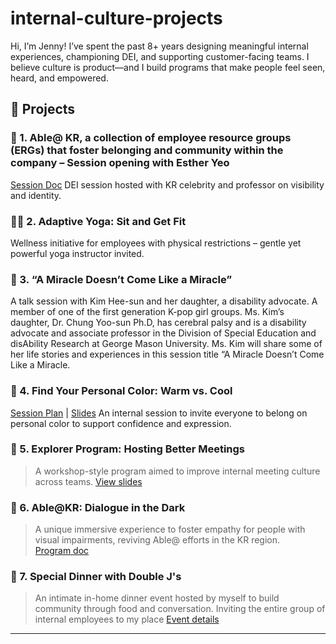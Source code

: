 # internal-culture-projects 

Hi, I’m Jenny! I’ve spent the past 8+ years designing meaningful internal experiences, championing DEI, and supporting customer-facing teams. I believe culture is product—and I build programs that make people feel seen, heard, and empowered.

## 📌 Projects

### 🌈 1. Able@ KR, a collection of employee resource groups (ERGs) that foster belonging and community within the company – Session opening with Esther Yeo  
[Session Doc](https://docs.google.com/document/d/1nDTfr8OO960ue8YljvnqKuFmaW6Zbh8UP-B3fReusFY/edit)
DEI session hosted with KR celebrity and professor on visibility and identity.

### 🧘‍♀️ 2. Adaptive Yoga: Sit and Get Fit  
Wellness initiative for employees with physical restrictions – gentle yet powerful yoga instructor invited.

### 🎤 3. “A Miracle Doesn’t Come Like a Miracle”  
A talk session with Kim Hee-sun and her daughter, a disability advocate. A member of one of the first generation K-pop girl groups. Ms. Kim’s daughter, Dr. Chung Yoo-sun Ph.D, has cerebral palsy and is a disability advocate and associate professor in the Division of Special Education and disAbility Research at George Mason University. Ms. Kim will share some of her life stories and experiences in this session title  “A Miracle Doesn’t Come Like a Miracle.

### 🎨 4. Find Your Personal Color: Warm vs. Cool  
[Session Plan](https://docs.google.com/document/d/1hBvWADXlDRH_tPvDGzfsnCT2gu2X_BPGwrNuBFXurKg/edit) | [Slides](https://www.canva.com/design/DAFtka5yb_E/4gm899S7AGATRDgq6HPLbQ/edit)
An internal session to invite everyone to belong on personal color to support confidence and expression.

### 🎯 5. Explorer Program: Hosting Better Meetings
> A workshop-style program aimed to improve internal meeting culture across teams.
[View slides](https://docs.google.com/presentation/d/1bj230of4qHJbQvah5pZiS0ORcUkHUHTQwNemOmWkYOg/edit#slide=id.g26b48a6a697_0_24)

### 🌈 6. Able@KR: Dialogue in the Dark  
> A unique immersive experience to foster empathy for people with visual impairments, reviving Able@ efforts in the KR region.  
[Program doc](https://docs.google.com/document/d/19kQt6)

### 🍲 7. Special Dinner with Double J's
> An intimate in-home dinner event hosted by myself to build community through food and conversation. Inviting the entire group of internal employees to my place 
[Event details](https://docs.google.com/document/d/1LFSV4HqS75yrGDR7I2tlbr-nOExYCh4E5qhh0GpDYBs/edit)

---
